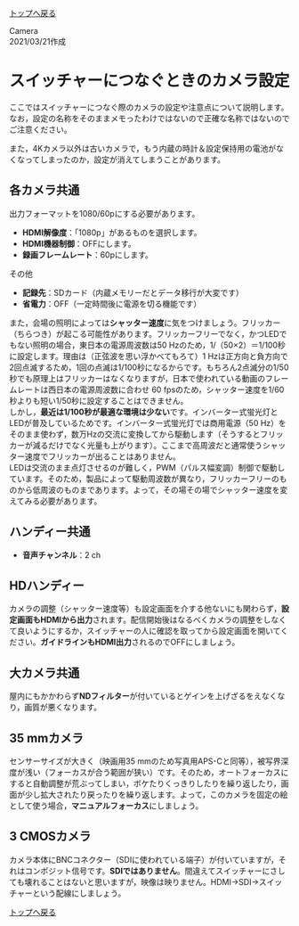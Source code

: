 [トップへ戻る](../README.md)

Camera  
2021/03/21作成

# スイッチャーにつなぐときのカメラ設定

ここではスイッチャーにつなぐ際のカメラの設定や注意点について説明します。なお，設定の名称をそのままメモったわけではないので正確な名称ではないのでご注意ください。

また，4Kカメラ以外は古いカメラで，もう内蔵の時計＆設定保持用の電池がなくなってしまったのか，設定が消えてしまうことがあります。

## 各カメラ共通

出力フォーマットを1080/60pにする必要があります。

- **HDMI解像度**：「1080p」があるものを選択します。
- **HDMI機器制御**：OFFにします。
- **録画フレームレート**：60pにします。

その他

- **記録先**：SDカード（内蔵メモリーだとデータ移行が大変です）
- **省電力**：OFF（一定時間後に電源を切る機能です）

また，会場の照明によっては**シャッター速度**に気をつけましょう。フリッカー（ちらつき）が起こる可能性があります。フリッカーフリーでなく，かつLEDでもない照明の場合，東日本の電源周波数は50 Hzのため，1/（50×2）＝1/100秒に設定します。理由は（正弦波を思い浮かべてもろて）1 Hzは正方向と負方向で2回点滅するため，1回の点滅は1/100秒になるからです。もちろん2点滅分の1/50秒でも原理上はフリッカーはなくなりますが，日本で使われている動画のフレームレートは西日本の電源周波数に合わせ 60 fpsのため，シャッター速度を1/60秒よりも短い1/50秒に設定することはできません。  
しかし，**最近は1/100秒が最適な環境は少ない**です。インバーター式蛍光灯とLEDが普及しているためです。インバーター式蛍光灯では商用電源（50 Hz）をそのまま使わず，数万Hzの交流に変換してから駆動します（そうするとフリッカーが減るだけでなく光量も上がります）。ここまで高周波だと通常使うシャッター速度でフリッカーが出ることはありません。  
LEDは交流のまま点灯させるのが難しく，PWM（パルス幅変調）制御で駆動しています。そのため，製品によって駆動周波数が異なり，フリッカーフリーのものから低周波のものまであります。よって，その場その場でシャッター速度を変えてみる必要があります。


## ハンディー共通

- **音声チャンネル**：2 ch


## HDハンディー

カメラの調整（シャッター速度等）も設定画面を介する他ないにも関わらず，**設定画面もHDMIから出力**されます。配信開始後はなるべくカメラの調整をしなくて良いようにするか，スイッチャーの人に確認を取ってから設定画面を開いてください。**ガイドラインもHDMI出力**されるのでOFFにしましょう。


## 大カメラ共通

屋内にもかかわらず**NDフィルター**が付いているとゲインを上げざるをえなくなり，画質が悪くなります。


## 35 mmカメラ

センサーサイズが大きく（映画用35 mmのため写真用APS-Cと同等），被写界深度が浅い（フォーカスが合う範囲が狭い）です。そのため，オートフォーカスにすると自動調整が荒ぶってしまい，ボケたりくっきりしたりを繰り返したり，画面が少し拡大されたり戻ったりを繰り返します。よって，このカメラを固定の絵として使う場合，**マニュアルフォーカス**にしましょう。


## 3 CMOSカメラ

カメラ本体にBNCコネクター（SDIに使われている端子）が付いていますが，それはコンポジット信号です。**SDIではありません**。間違えてスイッチャーにさしても壊れることはないと思いますが，映像は映りません。HDMI→SDI→スイッチャーという配線にしましょう。

[トップへ戻る](../README.md)

